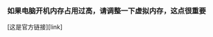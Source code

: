 <h3>如果电脑开机内存占用过高，请调整一下虚拟内存，这点很重要</h3>
[这是官方链接][link]




[link]: https://answers.microsoft.com/zh-hans/windows/forum/windows_10-files/%E7%94%B5%E8%84%91win10%E5%86%85%E5%AD%98%E5%BC%80/0e44809a-5b6b-4565-96e9-18a9208f2188